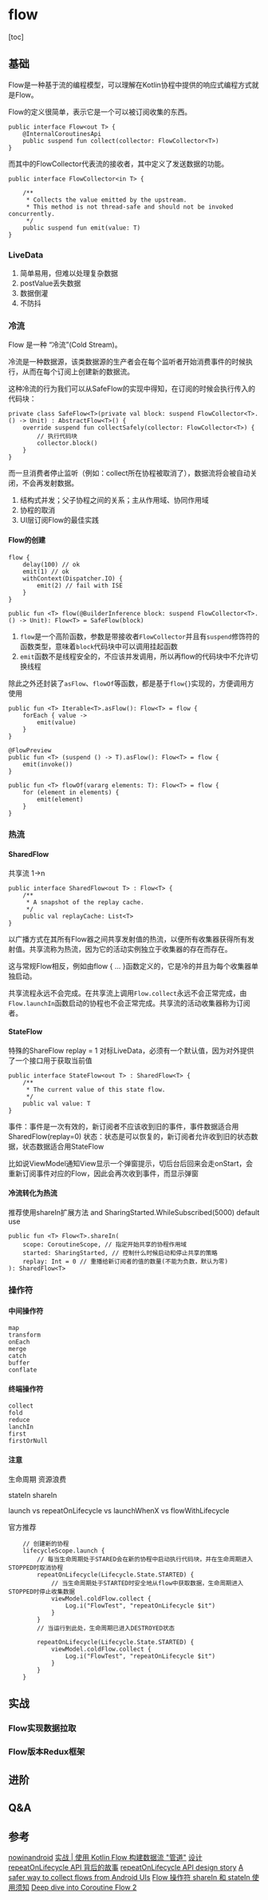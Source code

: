 # flow


[toc]

## 基础

Flow是一种基于流的编程模型，可以理解在Kotlin协程中提供的响应式编程方式就是Flow。

Flow的定义很简单，表示它是一个可以被订阅收集的东西。
```
public interface Flow<out T> {
    @InternalCoroutinesApi
    public suspend fun collect(collector: FlowCollector<T>)
}
```

而其中的FlowCollector代表流的接收者，其中定义了发送数据的功能。

```
public interface FlowCollector<in T> {

    /**
     * Collects the value emitted by the upstream.
     * This method is not thread-safe and should not be invoked concurrently.
     */
    public suspend fun emit(value: T)
}
```


### LiveData

1. 简单易用，但难以处理复杂数据
2. postValue丢失数据
3. 数据倒灌
4. 不防抖

### 冷流

Flow 是一种 “冷流”(Cold Stream)。

冷流是一种数据源，该类数据源的生产者会在每个监听者开始消费事件的时候执行，从而在每个订阅上创建新的数据流。

这种冷流的行为我们可以从SafeFlow的实现中得知，在订阅的时候会执行传入的代码块：

```
private class SafeFlow<T>(private val block: suspend FlowCollector<T>.() -> Unit) : AbstractFlow<T>() {
    override suspend fun collectSafely(collector: FlowCollector<T>) {
        // 执行代码块
        collector.block()
    }
}
```

而一旦消费者停止监听（例如：collect所在协程被取消了），数据流将会被自动关闭，不会再发射数据。

1. 结构式并发；父子协程之间的关系；主从作用域、协同作用域
2. 协程的取消
3. UI层订阅Flow的最佳实践

#### Flow的创建
```
flow {
    delay(100) // ok
    emit(1) // ok
    withContext(Dispatcher.IO) {
        emit(2) // fail with ISE
    }
}

public fun <T> flow(@BuilderInference block: suspend FlowCollector<T>.() -> Unit): Flow<T> = SafeFlow(block)
```

1. `flow`是一个高阶函数，参数是带接收者`FlowCollector`并且有`suspend`修饰符的函数类型，意味着`block`代码块中可以调用挂起函数
2. `emit`函数不是线程安全的，不应该并发调用，所以再flow的代码块中不允许切换线程

除此之外还封装了`asFlow`、`flowOf`等函数，都是基于`flow{}`实现的，方便调用方使用

```
public fun <T> Iterable<T>.asFlow(): Flow<T> = flow {
    forEach { value ->
        emit(value)
    }
}

@FlowPreview
public fun <T> (suspend () -> T).asFlow(): Flow<T> = flow {
    emit(invoke())
}

public fun <T> flowOf(vararg elements: T): Flow<T> = flow {
    for (element in elements) {
        emit(element)
    }
}
```

### 热流

#### SharedFlow

共享流 1->n

```
public interface SharedFlow<out T> : Flow<T> {
    /**
     * A snapshot of the replay cache.
     */
    public val replayCache: List<T>
}
```

以广播方式在其所有Flow器之间共享发射值的热流，以便所有收集器获得所有发射值。共享流称为热流，因为它的活动实例独立于收集器的存在而存在。

这与常规Flow相反，例如由flow { ... }函数定义的，它是冷的并且为每个收集器单独启动。

共享流程永远不会完成。在共享流上调用`Flow.collect`永远不会正常完成，由`Flow.launchIn`函数启动的协程也不会正常完成。共享流的活动收集器称为订阅者。

#### StateFlow

特殊的ShareFlow  replay = 1 对标LiveData，必须有一个默认值，因为对外提供了一个接口用于获取当前值

```
public interface StateFlow<out T> : SharedFlow<T> {
    /**
     * The current value of this state flow.
     */
    public val value: T
}
```

事件：事件是一次有效的，新订阅者不应该收到旧的事件，事件数据适合用SharedFlow(replay=0)
状态：状态是可以恢复的，新订阅者允许收到旧的状态数据，状态数据适合用StateFlow


比如说ViewModel通知View显示一个弹窗提示，切后台后回来会走onStart，会重新订阅事件对应的Flow，因此会再次收到事件，而显示弹窗

#### 冷流转化为热流

推荐使用shareIn扩展方法 and SharingStarted.WhileSubscribed(5000) default use

```
public fun <T> Flow<T>.shareIn(
    scope: CoroutineScope, // 指定开始共享的协程作用域
    started: SharingStarted, // 控制什么时候启动和停止共享的策略
    replay: Int = 0 // 重播给新订阅者的值的数量(不能为负数，默认为零)
): SharedFlow<T>
```

### 操作符

#### 中间操作符
```
map
transform
onEach
merge
catch
buffer
conflate
```
#### 终端操作符
```
collect
fold
reduce
lanchIn
first
firstOrNull
```

#### 注意

生命周期 资源浪费

stateIn shareIn



launch vs repeatOnLifecycle vs launchWhenX vs flowWithLifecycle

官方推荐

```
    // 创建新的协程
    lifecycleScope.launch {
        // 每当生命周期处于STARED会在新的协程中启动执行代码块，并在生命周期进入STOPPED时取消协程
        repeatOnLifecycle(Lifecycle.State.STARTED) {
            // 当生命周期处于STARTED时安全地从flow中获取数据，生命周期进入STOPPED时停止收集数据
            viewModel.coldFlow.collect {
                Log.i("FlowTest", "repeatOnLifecycle $it")
            }
        }
        // 当运行到此处，生命周期已进入DESTROYED状态

        repeatOnLifecycle(Lifecycle.State.STARTED) {
            viewModel.coldFlow.collect {
                Log.i("FlowTest", "repeatOnLifecycle $it")
            }
        }
    }

```

## 实战

### Flow实现数据拉取

### Flow版本Redux框架

## 进阶

## Q&A


## 参考
[nowinandroid](https://github.com/android/nowinandroid)
[实战 | 使用 Kotlin Flow 构建数据流 "管道"](https://juejin.cn/post/7078225994871472158)
[设计 repeatOnLifecycle API 背后的故事](https://juejin.cn/post/7001371050202103838)
[repeatOnLifecycle API design story](https://medium.com/androiddevelopers/repeatonlifecycle-api-design-story-8670d1a7d333)
[A safer way to collect flows from Android UIs](https://medium.com/androiddevelopers/a-safer-way-to-collect-flows-from-android-uis-23080b1f8bda)
[Flow 操作符 shareIn 和 stateIn 使用须知](https://juejin.cn/post/6998066384290709518)
[Deep dive into Coroutine Flow 2
](https://myungpyo.medium.com/deep-dive-into-coroutine-flow-2-d43ba0d1f45d)
